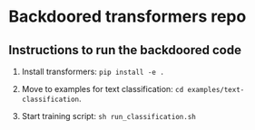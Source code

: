 # Backdoored transformers repo



## Instructions to run the backdoored code

1. Install transformers: `pip install -e .`

2. Move to examples for text classification: `cd examples/text-classification`.

3. Start training script: `sh run_classification.sh`

